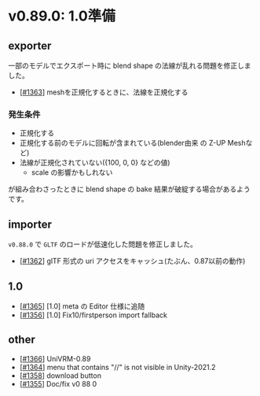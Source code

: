 # v0.89.0: 1.0準備

## exporter
一部のモデルでエクスポート時に blend shape の法線が乱れる問題を修正しました。

* [[\#1363](https://github.com/matonnet/UniVRM/pull/1363)] meshを正規化するときに、法線を正規化する

### 発生条件

* 正規化する
* 正規化する前のモデルに回転が含まれている(blender由来 の Z-UP Meshなど)
* 法線が正規化されていない({100, 0, 0} などの値)
    * scale の影響かもしれない

が組み合わさったときに blend shape の bake 結果が破綻する場合があるようです。

## importer

`v0.88.0` で `GLTF` のロードが低速化した問題を修正しました。

* [[\#1362](https://github.com/matonnet/UniVRM/pull/1362)] glTF 形式の uri アクセスをキャッシュ(たぶん、0.87以前の動作)

## 1.0
* [[\#1365](https://github.com/matonnet/UniVRM/pull/1365)] [1.0] meta の Editor 仕様に追随
* [[\#1356](https://github.com/matonnet/UniVRM/pull/1356)] [1.0] Fix10/firstperson import fallback

## other
* [[\#1366](https://github.com/matonnet/UniVRM/pull/1366)] UniVRM-0.89
* [[\#1364](https://github.com/matonnet/UniVRM/pull/1364)] menu that contains "//" is not visible in Unity-2021.2
* [[\#1358](https://github.com/matonnet/UniVRM/pull/1358)] download button
* [[\#1355](https://github.com/matonnet/UniVRM/pull/1355)] Doc/fix v0 88 0
